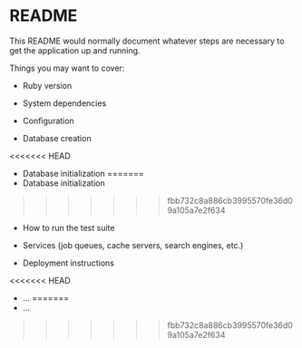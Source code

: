 # README

This README would normally document whatever steps are necessary to get the
application up and running.

Things you may want to cover:

* Ruby version

* System dependencies

* Configuration

* Database creation

<<<<<<< HEAD
* Database initialization 
=======
* Database initialization
>>>>>>> fbb732c8a886cb3995570fe36d09a105a7e2f634

* How to run the test suite

* Services (job queues, cache servers, search engines, etc.)

* Deployment instructions

<<<<<<< HEAD
* ... 
=======
* ...
>>>>>>> fbb732c8a886cb3995570fe36d09a105a7e2f634
